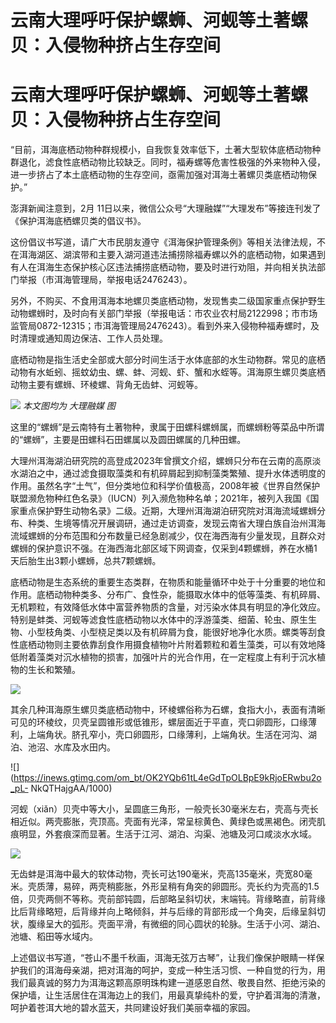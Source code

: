 # 云南大理呼吁保护螺蛳、河蚬等土著螺贝：入侵物种挤占生存空间

# 云南大理呼吁保护螺蛳、河蚬等土著螺贝：入侵物种挤占生存空间

“目前，洱海底栖动物种群规模小，自我恢复效率低下，土著大型软体底栖动物种群退化，滤食性底栖动物比较缺乏。同时，福寿螺等危害性极强的外来物种入侵，进一步挤占了本土底栖动物的生存空间，亟需加强对洱海土著螺贝类底栖动物保护。”

澎湃新闻注意到，2月 11日以来，微信公众号“大理融媒”“大理发布”等接连刊发了《保护洱海底栖螺贝类的倡议书》。

这份倡议书写道，请广大市民朋友遵守《洱海保护管理条例》等相关法律法规，不在洱海湖区、湖滨带和主要入湖河道违法捕捞除福寿螺以外的底栖动物，如果遇到有人在洱海生态保护核心区违法捕捞底栖动物，要及时进行劝阻，并向相关执法部门举报（市洱海管理局，举报电话2476243）。

另外，不购买、不食用洱海本地螺贝类底栖动物，发现售卖二级国家重点保护野生动物螺蛳时，及时向有关部门举报（举报电话：市农业农村局2122998；市市场监管局0872-12315；市洱海管理局2476243）。看到外来入侵物种福寿螺时，及时清理或通知周边保洁、工作人员处理。

底栖动物是指生活史全部或大部分时间生活于水体底部的水生动物群。常见的底栖动物有水蚯蚓、摇蚊幼虫、螺、蚌、河蚬、虾、蟹和水蛭等。洱海原生螺贝类底栖动物主要有螺蛳、环棱螺、背角无齿蚌、河蚬等。

![](https://inews.gtimg.com/om_bt/OBaGVkh8aGN5lw7S1zmoVP0SJ2Sabo7_ISasb8V37i4mwAA/1000)
_本文图均为 大理融媒 图_

这里的“螺蛳”是云南特有土著物种，隶属于田螺科螺蛳属，而螺蛳粉等菜品中所谓的“螺蛳”，主要是田螺科石田螺属以及圆田螺属的几种田螺。

大理州洱海湖泊研究院的高登成2023年曾撰文介绍，螺蛳只分布在云南的高原淡水湖泊之中，通过滤食摄取藻类和有机碎屑起到抑制藻类繁殖、提升水体透明度的作用。虽然名字“土气”，但分类地位和科学价值极高，2008年被《世界自然保护联盟濒危物种红色名录》（IUCN）列入濒危物种名单；2021年，被列入我国《国家重点保护野生动物名录》二级。近期，大理州洱海湖泊研究院对洱海流域螺蛳分布、种类、生境等情况开展调研，通过走访调查，发现云南省大理白族自治州洱海流域螺蛳的分布范围和分布数量已经急剧减少，仅在海西海有少量发现，且群众对螺蛳的保护意识不强。在海西海北部区域下网调查，仅采到4颗螺蛳，养在水桶1天后胎生出3颗小螺蛳，总共7颗螺蛳。

底栖动物是生态系统的重要生态类群，在物质和能量循环中处于十分重要的地位和作用。底栖动物种类多、分布广、食性杂，能摄取水体中的低等藻类、有机碎屑、无机颗粒，有效降低水体中富营养物质的含量，对污染水体具有明显的净化效应。特别是蚌类、河蚬等滤食性底栖动物以水体中的浮游藻类、细菌、轮虫、原生生物、小型枝角类、小型桡足类以及有机碎屑为食，能很好地净化水质。螺类等刮食性底栖动物则主要依靠刮食作用摄食植物叶片附着颗粒和着生藻类，可以有效地降低附着藻类对沉水植物的损害，加强叶片的光合作用，在一定程度上有利于沉水植物的生长和繁殖。

![](https://inews.gtimg.com/om_bt/OokwKbnpcUs0SLqOcS2ZwbSHVFJizuinzNwLRxve6yLiYAA/1000)

其余几种洱海原生螺贝类底栖动物中，环棱螺俗称为石螺，食指大小，表面有清晰可见的环棱纹，贝壳呈圆锥形或低锥形，螺层面近于平直，壳口卵圆形，口缘薄利，上端角状。脐孔窄小，壳口卵圆形，口缘薄利，上端角状。生活在河沟、湖泊、池沼、水库及水田内。

![](https://inews.gtimg.com/om_bt/OK2YQb61tL4eGdTpOLBpE9kRjoERwbu2o_pL-
NkQTHajgAA/1000)

河蚬（xiǎn）贝壳中等大小，呈圆底三角形，一般壳长30毫米左右，壳高与壳长相近似。两壳膨胀，壳顶高。壳面有光泽，常呈棕黄色、黄绿色或黑褐色。闭壳肌痕明显，外套痕深而显著。生活于江河、湖泊、沟渠、池塘及河口咸淡水水域。

![](https://inews.gtimg.com/om_bt/OrSSIIk_oxd_p0zpccbvRMemOI5QEjbbJfIRAX2-oqkOYAA/1000)

无齿蚌是洱海中最大的软体动物，壳长可达190毫米，壳高135毫米，壳宽80毫米。壳质薄，易碎，两壳稍膨胀，外形呈稍有角突的卵圆形。壳长约为壳高的1.5倍，贝壳两侧不等称。壳前部钝圆，后部略呈斜切状，末端钝。背缘略直，前背缘比后背缘略短，后背缘并向上略倾斜，并与后缘的背部形成一个角突，后缘呈斜切状，腹缘呈大的弧形。壳面平滑，有微细的同心圆状的轮脉。生活于小河、湖泊、池塘、稻田等水域内。

上述倡议书写道，“苍山不墨千秋画，洱海无弦万古琴”，让我们像保护眼睛一样保护我们的洱海母亲湖，把对洱海的呵护，变成一种生活习惯、一种自觉的行为，用我们最真诚的努力为洱海这颗高原明珠构建一道感恩自然、敬畏自然、拒绝污染的保护墙，让生活居住在洱海边上的我们，用最真挚纯朴的爱，守护着洱海的清澈，呵护着苍洱大地的碧水蓝天，共同建设好我们美丽幸福的家园。

